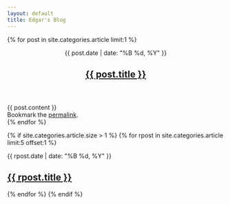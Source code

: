 ```yaml
---
layout: default
title: Edgar's Blog
---
```



{% for post in site.categories.article limit:1 %}
<article class="post">
    <header class="entry-header">
        <div class="entry-meta">
            <time class="entry-date">{{ post.date | date: "%B %d, %Y" }}</time>
        </div>
        <h1 class="entry-title"><a href="{{ post.url }}">{{ post.title }}</a></h1>
    </header>
    <div class="entry-content">
        {{ post.content }}
    </div>
    <footer class="entry-meta">
        Bookmark the <a href="http://blog.edgar.im{{ post.url }}" title="Permalink to {{ post.title }}" rel="bookmark">permalink</a>.		
    </footer>
</article>
{% endfor %}

{% if site.categories.article.size > 1 %}
    {% for rpost in site.categories.article limit:5 offset:1 %}
<article class="post recent-post">
    <div class="entry-header">
        <div class="entry-meta">
            <time class="entry-date">{{ rpost.date | date: "%B %d, %Y" }}</time>
        </div>
        <h1 class="entry-title"><a href="{{ rpost.url }}">{{ rpost.title }}</a></h1>
    </div>
</article>
    {% endfor %}
{% endif %}
